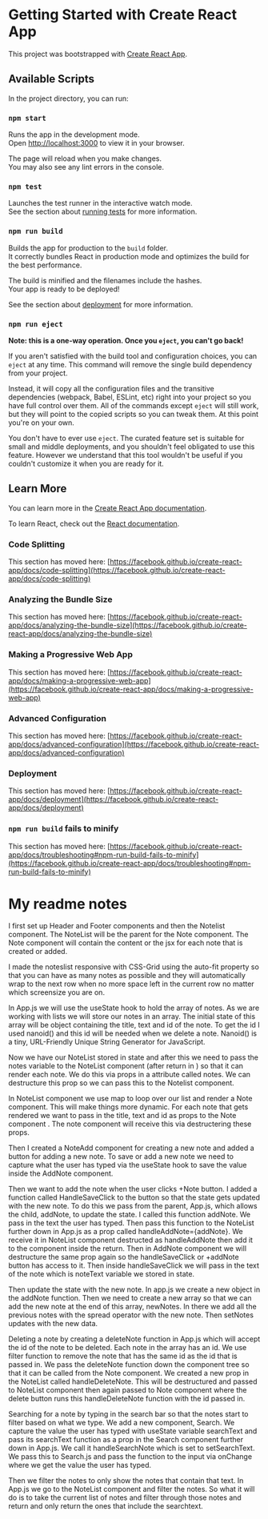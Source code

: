 # Getting Started with Create React App

This project was bootstrapped with [Create React App](https://github.com/facebook/create-react-app).

## Available Scripts

In the project directory, you can run:

### `npm start`

Runs the app in the development mode.\
Open [http://localhost:3000](http://localhost:3000) to view it in your browser.

The page will reload when you make changes.\
You may also see any lint errors in the console.

### `npm test`

Launches the test runner in the interactive watch mode.\
See the section about [running tests](https://facebook.github.io/create-react-app/docs/running-tests) for more information.

### `npm run build`

Builds the app for production to the `build` folder.\
It correctly bundles React in production mode and optimizes the build for the best performance.

The build is minified and the filenames include the hashes.\
Your app is ready to be deployed!

See the section about [deployment](https://facebook.github.io/create-react-app/docs/deployment) for more information.

### `npm run eject`

**Note: this is a one-way operation. Once you `eject`, you can't go back!**

If you aren't satisfied with the build tool and configuration choices, you can `eject` at any time. This command will remove the single build dependency from your project.

Instead, it will copy all the configuration files and the transitive dependencies (webpack, Babel, ESLint, etc) right into your project so you have full control over them. All of the commands except `eject` will still work, but they will point to the copied scripts so you can tweak them. At this point you're on your own.

You don't have to ever use `eject`. The curated feature set is suitable for small and middle deployments, and you shouldn't feel obligated to use this feature. However we understand that this tool wouldn't be useful if you couldn't customize it when you are ready for it.

## Learn More

You can learn more in the [Create React App documentation](https://facebook.github.io/create-react-app/docs/getting-started).

To learn React, check out the [React documentation](https://reactjs.org/).

### Code Splitting

This section has moved here: [https://facebook.github.io/create-react-app/docs/code-splitting](https://facebook.github.io/create-react-app/docs/code-splitting)

### Analyzing the Bundle Size

This section has moved here: [https://facebook.github.io/create-react-app/docs/analyzing-the-bundle-size](https://facebook.github.io/create-react-app/docs/analyzing-the-bundle-size)

### Making a Progressive Web App

This section has moved here: [https://facebook.github.io/create-react-app/docs/making-a-progressive-web-app](https://facebook.github.io/create-react-app/docs/making-a-progressive-web-app)

### Advanced Configuration

This section has moved here: [https://facebook.github.io/create-react-app/docs/advanced-configuration](https://facebook.github.io/create-react-app/docs/advanced-configuration)

### Deployment

This section has moved here: [https://facebook.github.io/create-react-app/docs/deployment](https://facebook.github.io/create-react-app/docs/deployment)

### `npm run build` fails to minify

This section has moved here: [https://facebook.github.io/create-react-app/docs/troubleshooting#npm-run-build-fails-to-minify](https://facebook.github.io/create-react-app/docs/troubleshooting#npm-run-build-fails-to-minify)




# My readme notes

I first set up Header and Footer components and then the Notelist component. The NoteList will be the parent for the Note component. The Note component will contain the content or the jsx for each note that is created or added.

I made the noteslist responsive with CSS-Grid using the auto-fit property so that you can have as many notes as possible and they will automatically wrap to the next row when no more space left in the current row no matter which screensize you are on.

In App.js we will use the useState hook to hold the array of notes. As we are working with lists we will store our notes in an array.
The initial state of this array will be object containing the title, text and id of the note. To get the id I used nanoid() and this id will be needed when we delete a note. Nanoid() is a tiny, URL-Friendly Unique String Generator for JavaScript.

Now we have our NoteList stored in state and after this we need to pass the notes variable to the NoteList component (after return in <NoteList />) so that it can render each note. We do this via props in a attribute called notes. We can destructure this prop so we can pass this to the Notelist component.

In NoteList component we use map to loop over our list and render a Note component. This will make things more dynamic. For each note that gets rendered we want to pass in the title, text and id as props to the Note component . The note component will receive this via destructering these props.

Then I created a NoteAdd component for creating a new note and added a button for adding a new note. To save or add a new note we need to capture what the user has typed via the useState hook to save the value inside the AddNote component. 

Then we want to add the note when the user clicks +Note button. I added a function called HandleSaveClick to the button so that the state gets updated with the new note. To do this we pass from the parent, App.js, which allows the child, addNote, to update the state. I called this function addNote. We pass in the text the user has typed. Then pass this function to the NoteList further down in App.js as a prop called handleAddNote={addNote}. We receive it in NoteList component destructed as handleAddNote then add it to the <Addnote> component inside the return. Then in AddNote component we will destructure the same prop again so the handleSaveClick or +addNote button has access to it. Then inside handleSaveClick we will pass in the text of the note which is noteText variable we stored in state.

Then update the state with the new note. In app.js we create a new object in the addNote function. Then we need to create a new array so that we can add the new note at the end of this array, newNotes. In there we add all the previous notes with the spread operator with the new note. Then setNotes updates with the new data.

Deleting a note by creating a deleteNote function in App.js which will accept the id of the note to be deleted. Each note in the array has an id. We use filter function to remove the note that has the same id as the id that is passed in. We pass the deleteNote function down the component tree so that it can be called from the Note component. We created a new prop in the NoteList called handleDeleteNote. This will be destructured and passed to NoteList component then again passed to Note component where the delete button runs this handleDeleteNote function with the id passed in.

Searching for a note by typing in the search bar so that the notes start to filter based on what we type. We add a new component, Search. We capture the value the user has typed with useState variable searchText and pass its searchText function as a prop in the Search component further down in App.js. We call it handleSearchNote which is set to setSearchText. We pass this to Search.js and pass the function to the input via onChange where we get the value the user has typed.  

Then we filter the notes to only show the notes that contain that text. In App.js we go to the NoteList component and filter the notes. So what it will do is to take the current list of notes and filter through those notes and return and only return the ones that include the searchtext.



